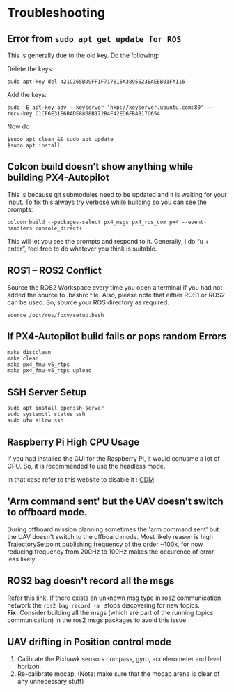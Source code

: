 # Troubleshooting

## Error from `sudo apt get update for ROS`

This is generally due to the old key. Do the following:

Delete the keys:
```
sudo apt-key del 421C365BD9FF1F717815A3895523BAEEB01FA116
```

Add the keys:
```
sudo -E apt-key adv --keyserver 'hkp://keyserver.ubuntu.com:80' --recv-key C1CF6E31E6BADE8868B172B4F42ED6FBAB17C654
```
Now do
```
$sudo apt clean && sudo apt update
$sudo apt install
```

## Colcon build doesn’t show anything while building PX4-Autopilot

This is because git submodules need to be updated and it is waiting for your input. To fix this always try verbose while building so you can see the prompts: 
```
colcon build --packages-select px4_msgs px4_ros_com px4 --event-handlers console_direct+ 
```
This will let you see the prompts and respond to it. Generally, I do “u + enter”, feel free to do whatever you think is suitable.

## ROS1 – ROS2 Conflict

Source the ROS2 Workspace every time you open a terminal if you had not added the source to .bashrc file. Also, please note that either ROS1 or ROS2 can be used. So, source your ROS directory as required. 

`source /opt/ros/foxy/setup.bash`

## If PX4-Autopilot build fails or pops random Errors

```
make distclean
make clean 
make px4_fmu-v5_rtps
make px4_fmu-v5_rtps upload
```

## SSH Server Setup 
```
sudo apt install openssh-server
sudo systemctl status ssh
sudo ufw allow ssh
```

## Raspberry Pi High CPU Usage

If you had installed the GUI for the Raspberry Pi, it would conusme a lot of CPU. So, it is recommended to use the headless mode.

In that case refer to this website to disable it : [GDM](https://wiki.debian.org/GDM)

## 'Arm command sent' but the UAV doesn't switch to offboard mode. 
During offboard mission planning sometimes the 'arm command sent' but the UAV doesn't switch to the offboard mode. Most likely reason is high TrajectorySetpoint publishing frequency of the order ~100x, for now reducing frequency from 200Hz to 100Hz makes the occurence of error less likely.

## ROS2 bag doesn't record all the msgs

[Refer this link](https://github.com/ros2/rosbag2/pull/858). If there exists an unknown msg type in ros2 communication network the ```ros2 bag record -a ``` stops discovering for new topics.  
**Fix:** Consider building all the msgs (which are part of the running topics communication) in the ros2 msgs packages to avoid this issue.

## UAV drifting in Position control mode

1. Calibrate the Pixhawk sensors compass, gyro, accelerometer and level horizon.
2. Re-calibrate mocap. (Note: make sure that the mocap arena is clear of any unnecessary stuff)



